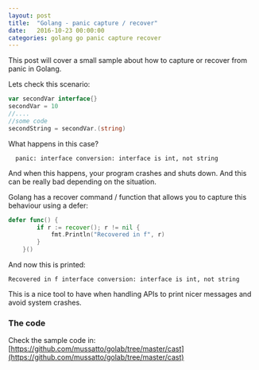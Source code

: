 ```yaml
---
layout: post
title:  "Golang - panic capture / recover"
date:   2016-10-23 00:00:00
categories: golang go panic capture recover
---
```


This post will cover a small sample about how to capture or recover from panic in Golang.

Lets check this scenario:

```go
var secondVar interface{}
secondVar = 10
//....
//some code
secondString = secondVar.(string)
```

What happens in this case?

```shell
  panic: interface conversion: interface is int, not string
```

And when this happens, your program crashes and shuts down. And this can be really bad depending on the situation.

Golang has a recover command / function that allows you to capture this behaviour using a defer:

```go
defer func() {
		if r := recover(); r != nil {
			fmt.Println("Recovered in f", r)
		}
	}()
```

And now this is printed:

```shell
Recovered in f interface conversion: interface is int, not string
```

This is a nice tool to have when handling APIs to print nicer messages and avoid system crashes.

### The code

Check the sample code in:
[https://github.com/mussatto/golab/tree/master/cast](https://github.com/mussatto/golab/tree/master/cast)

